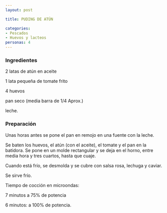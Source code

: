 ```yaml
---
layout: post

title: PUDING DE ATÚN

categories:
- Pescados
- Huevos y lacteos
personas: 4 
---
```


<h3>Ingredientes</h3>
2 latas de atún en aceite

1 lata pequeña de tomate frito

4 huevos

pan seco (media barra de 1/4 Aprox.)

leche.

<h3>Preparación</h3>
Unas horas antes se pone el pan en remojo en una fuente con la leche.

Se baten los huevos, el atún (con el aceite), el tomate y el pan en la batidora. Se pone en un molde rectangular y se deja en el horno, entre media hora y tres cuartos, hasta que cuaje.

Cuando está frío, se desmolda y se cubre con salsa rosa, lechuga y caviar.

Se sirve frío.

Tiempo de cocción en microondas:

7 minutos a 75% de potencia

6 minutos: a 100% de potencia.